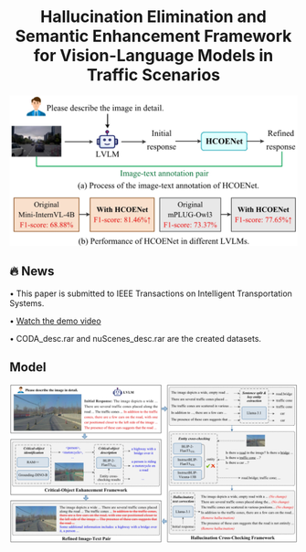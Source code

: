<div style="text-align: center;">
  <h1>Hallucination Elimination and Semantic Enhancement Framework for Vision-Language Models in Traffic Scenarios</h1>
</div>

![Logo](images/label_coda+nuscenes_13.jpg)

## :fire: News
&#8226; This paper is submitted to IEEE Transactions on Intelligent Transportation Systems.

&#8226; [Watch the demo video](https://github.com/fjq-tongji/HCOENet/releases/download/demo/Video.Demo.mp4)

&#8226; CODA_desc.rar and nuScenes_desc.rar are the created datasets.


## Model
![Logo](images/overall39.jpg)

